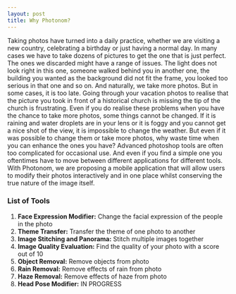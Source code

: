 ```yaml
---
layout: post
title: Why Photonom?
---
```


Taking photos have turned into a daily practice, whether we are visiting a new country, celebrating a birthday or just having a normal day.  In many cases we have to take dozens of pictures to get the one that is just perfect. The ones we discarded might have a range of issues. The light does not look right in this one, someone walked behind you in another one, the building you wanted as the background did not fit the frame, you looked too serious in that one and so on. And naturally, we take more photos. But in some cases, it is too late. Going through your vacation photos to realise that the picture you took in front of a historical church is missing the tip of the church is frustrating. Even if you do realise these problems when you have the chance to take more photos, some things cannot be changed. If it is raining and water droplets are in your lens or it is foggy and you cannot get a nice shot of the view, it is impossible to change the weather. But even if it was possible to change them or take more photos, why waste time when you can enhance the ones you have? Advanced photoshop tools are often too complicated for occasional use. And even if you find a simple one you oftentimes have to move between different applications for different tools. With Photonom, we are proposing a mobile application that will allow users to modify their photos interactively and in one place whilst conserving the true nature of the image itself.

### List of Tools
1. **Face Expression Modifier:** Change the facial expression of the people in the photo
2. **Theme Transfer:** Transfer the theme of one photo to another
3. **Image Stitching and Panorama:** Stitch multiple images together
4. **Image Quality Evaluation:** Find the quality of your photo with a score out of 10
5. **Object Removal:** Remove objects from photo
6. **Rain Removal:** Remove effects of rain from photo
7. **Haze Removal:** Remove effects of haze from photo
8. **Head Pose Modifier:** IN PROGRESS 
